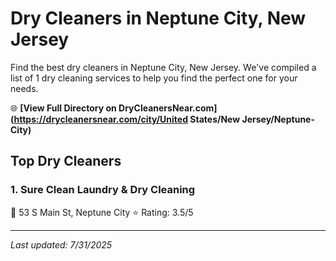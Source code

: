 # Dry Cleaners in Neptune City, New Jersey

Find the best dry cleaners in Neptune City, New Jersey. We've compiled a list of 1 dry cleaning services to help you find the perfect one for your needs.

🌐 **[View Full Directory on DryCleanersNear.com](https://drycleanersnear.com/city/United States/New Jersey/Neptune-City)**

## Top Dry Cleaners

### 1. Sure Clean Laundry & Dry Cleaning
📍 53 S Main St, Neptune City
⭐ Rating: 3.5/5


---

*Last updated: 7/31/2025*
